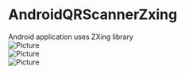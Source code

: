 # AndroidQRScannerZxing
Android application uses ZXing library<br>
![Picture](https://lh3.googleusercontent.com/-XohR9m2coCjyF6YZfY2vVOhyT3NnTMS3ap0wu7PGMv1F70cIiuQjROqIeWd_Qf0x6eMT0SWEig4guNZ7OqJwT2JCckF0lia6mPxxcfHdyH64Q5L3uTrQqDMkNQH9FCBog5GZ8Y-_6SRk20vvpuCE6vhmVJd88c8pNec2EhTCQJR2cUfI3z21ygtU9BcQu--VZK5gV9nTEQm9J78xaSeM5iivPrN5aVI1VFtTluHAKh5ENeZUkHhDGWi4K_fKcptRrkNn0qN4ir9iLA2af8qeW2ht8GwNYkBshBgS5MErGuEe7RR3wptuEsgA1-V8TiLzs-HkD0c5GeFhEeJkzvkOIXB2QxPjKrxGXUAoN4sQVly1tGglUuzIySYL3zWHXf72OGDIAS8OxjMp_hnDktAlXSKL0m0VlPHHvHO_THHDbOByuy_MFKPbJs6Hph-aBoY3tlIXtq0wiGXnSEM7DRYMHUzNZqA3Uqf5Ydl266JTg6a5ifPRu_V9qoUNVLeuDrLedablT5sXi1ovna-E0WC-kp2f5UbLMWIjazh5r1IBfISfhntJMPhylP3x__FtQB0B5xjn9QkxfKWRR9LqxobiBkxmNeMNYHqf0GsBPjvVp193n_ndVKZ=w373-h662-no)<br>
![Picture](https://lh3.googleusercontent.com/896IYDTMtiRXUbHapDUYa7_Ok1y9ZldM3fUWNXLHYJsGNbYVnSv3cl69lXPmV5kfMqKphLEF_hZ8UvoHHKjkXc9K5nsMssete0K23DBk47ItQLcTirDb1zbokv3Yc_f449LSJnX6rZp4JuPqoZcj5xDVkb_CtsQmYKyFgRMoQZCysOtN9siCZkX311b3FBPeCNuXoorqn_9WU4m7s65gJlDeNefO3kTxJRRrNRc3EZ0cxcd3H7Q1BVgYHh8V6-ihnhqBRlpQiC1z64SDSXPm84oQ1tXj1BBSTEB7AdjZrNmxNyMsEiLpz-9CKUtMYSuOFSuwbYb0C_Us4YdcW3ATUg-e-ObHMOpE1YZBu10qte4gpVcFKp-FO1g6yIHHw8gdzE9sjLe1zv8uzcdpiUrGHxlVruAbbGuONp65CqJdzrYcCXyziOjTYuHb6RK2L4bU7N4NHjJzTasX9dr5TbMTWaUoAUXNjrT5iLajmFBeP8hlwxxcoCY1TyPh1fTi5jtacDNwXccio6H-ZwswjIABdx6vkqXS5276D5tUWR1BB5PWGe0nm7Guu3_hrw4mB7TwZADPMGfq0MUc4XEc4x9ZFCWFKxDnG_5veYa1Q4tAV6Hzj_rHpSyM=w1177-h662-no)<br>
![Picture](https://lh3.googleusercontent.com/DK_XjaGmZyEFhC22bYXzJgAte1-j3tRIZxBHDlxAkXmZQ40NP3Y0LMBsSkEwlISXtu00Rj2j4O272tAnth2ZWNl0pkI7ICBCFiKLmP7CX-GtB54U6UTDUfBPndhASV-i5BpOTvAOXN6xjU6V5LSVKXppnuy4SpbDvEDfAXchmuNfUy1nFmldayJm2YNY_yY8rj6Nos7U3Vikoakg58CH_4vBj6PdIahqTQsnEHYLPOrwnjFBEWQbrE_LF6U3I0IGuc-NDIAYgwgiMsrH31iD0h5BEH5ClKQuI-WIKZEY4U4FhsvxBeeeo3CrmwYKss4AXLN0KBHCT7-LZ3YqXEeMj83pdRPm_Vkp7I44IoCitsN74ZSy4aQ5jTjzy7OUPDFEKU31iqHAJ7rh14VbsXDfbvKID0Sgfkah-WTSOZRpSI7jeZ-CCQLhj8yDvyB8RTyJ3E4T0vUSCMmvLymZjn_jc31VDpw4CJfjH6s_9ZCWO_4Vp5HYWPKDZlerGhwBQG0o58BVJAmehuu_WQOdum1WzGmQz4XJGmAY4A_CKlaUY-dM77JSJ7bafWcHVOUDxvqVP3woxMyB5Asds8Zy4ikFbvsG00s2OMQSK6ZbpjPxYBZbWJVI=w373-h662-no)
